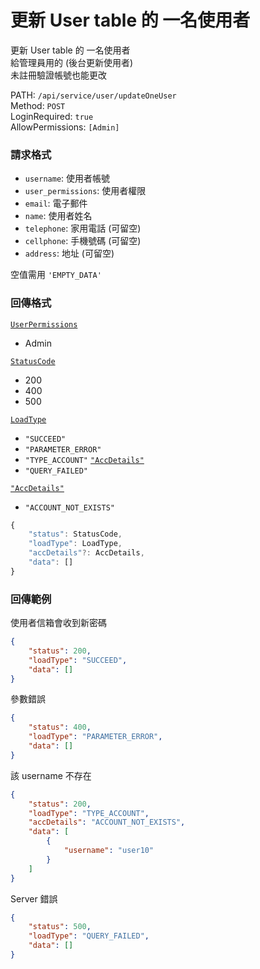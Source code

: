 # 更新 User table 的 一名使用者

更新 User table 的 一名使用者  
給管理員用的 (後台更新使用者)  
未註冊驗證帳號也能更改  

PATH: `/api/service/user/updateOneUser`  
Method: `POST`  
LoginRequired: `true`  
AllowPermissions: `[Admin]`  


### 請求格式
* `username`: 使用者帳號
* `user_permissions`: 使用者權限
* `email`: 電子郵件
* `name`: 使用者姓名
* `telephone`: 家用電話 (可留空)
* `cellphone`: 手機號碼 (可留空)
* `address`: 地址 (可留空)

空值需用 `'EMPTY_DATA'`  


### 回傳格式
[`UserPermissions`](../../types.md#userpermissions)  
* Admin

[`StatusCode`](../../types.md#statuscode)  
* 200
* 400
* 500

[`LoadType`](../../types.md#loadtype)  
* `"SUCCEED"`
* `"PARAMETER_ERROR"`
* `"TYPE_ACCOUNT"` [`"AccDetails"`](../../types.md#accdetails)
* `"QUERY_FAILED"`

[`"AccDetails"`](../../types.md#accdetails)
* `"ACCOUNT_NOT_EXISTS"`

```js
{
    "status": StatusCode,
    "loadType": LoadType,
    "accDetails"?: AccDetails,
    "data": []
}
```


### 回傳範例
使用者信箱會收到新密碼
```json
{
    "status": 200,
    "loadType": "SUCCEED",
    "data": []
}
```

參數錯誤
```json
{
    "status": 400,
    "loadType": "PARAMETER_ERROR",
    "data": []
}
```

該 username 不存在
```json
{
    "status": 200,
    "loadType": "TYPE_ACCOUNT",
    "accDetails": "ACCOUNT_NOT_EXISTS",
    "data": [
        {
            "username": "user10"
        }
    ]
}
```

Server 錯誤  
```json
{
    "status": 500,
    "loadType": "QUERY_FAILED",
    "data": []
}
```
